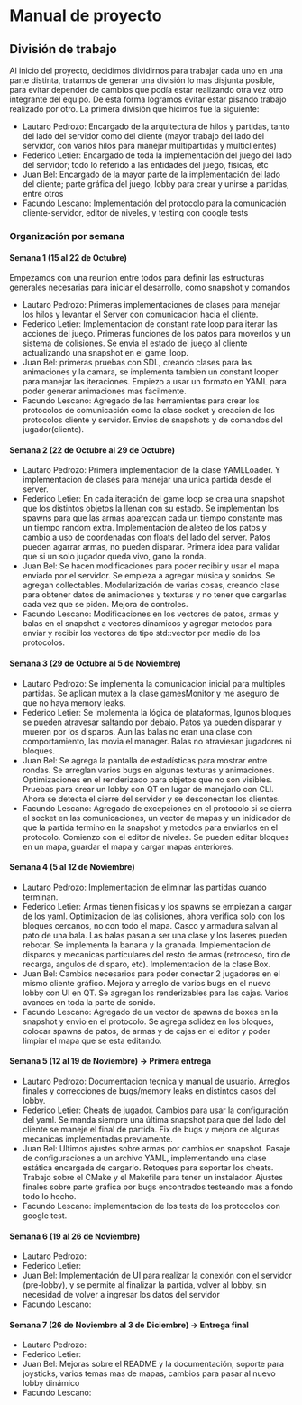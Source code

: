 # Manual de proyecto

## División de trabajo

Al inicio del proyecto, decidimos dividirnos para trabajar cada uno en una parte distinta, tratamos de generar una división lo mas disjunta posible, para evitar depender de cambios que podía estar realizando otra vez otro integrante del equipo. De esta forma logramos evitar estar pisando trabajo realizado por otro.
La primera división que hicimos fue la siguiente:
- Lautaro Pedrozo: Encargado de la arquitectura de hilos y partidas, tanto del lado del servidor como del cliente (mayor trabajo del lado del servidor, con varios hilos para manejar multipartidas y multiclientes)
- Federico Letier: Encargado de toda la implementación del juego del lado del servidor; todo lo referido a las entidades del juego, físicas, etc
- Juan Bel: Encargado de la mayor parte de la implementación del lado del cliente; parte gráfica del juego, lobby para crear y unirse a partidas, entre otros
- Facundo Lescano: Implementación del protocolo para la comunicación cliente-servidor, editor de niveles, y testing con google tests

### Organización por semana
#### Semana 1 (15 al 22 de Octubre)
Empezamos con una reunion entre todos para definir las estructuras generales necesarias para iniciar el desarrollo, como snapshot y comandos
- Lautaro Pedrozo: Primeras implementaciones de clases para manejar los hilos y levantar el Server con comunicacion hacia el cliente.
- Federico Letier: Implementacion de constant rate loop para iterar las acciones del juego. Primeras funciones de los patos para moverlos y un sistema de colisiones. Se envia el estado del juego al cliente actualizando una snapshot en el game_loop.
- Juan Bel: primeras pruebas con SDL, creando clases para las animaciones y la camara, se implementa tambien un constant looper para manejar las iteraciones. Empiezo a usar un formato en YAML para poder generar animaciones mas facilmente.
- Facundo Lescano: Agregado de las herramientas para crear los protocolos de comunicación como la clase socket y creacion de los protocolos cliente y servidor. Envios de snapshots y de comandos del jugador(cliente).

#### Semana 2 (22 de Octubre al 29 de Octubre)
- Lautaro Pedrozo: Primera implementacion de la clase YAMLLoader. Y implementacion de clases para manejar una unica partida desde el server.
- Federico Letier: En cada iteración del game loop se crea una snapshot que los distintos objetos la llenan con su estado. Se implementan los spawns para que las armas aparezcan cada un tiempo constante mas un tiempo random extra. Implementación de aleteo de los patos y cambio a uso de coordenadas con floats del lado del server. Patos pueden agarrar armas, no pueden disparar. Primera idea para validar que si un solo jugador queda vivo, gano la ronda.
- Juan Bel: Se hacen modificaciones para poder recibir y usar el mapa enviado por el servidor. Se empieza a agregar música y sonidos. Se agregan collectables. Modularización de varias cosas, creando clase para obtener datos de animaciones y texturas y no tener que cargarlas cada vez que se piden. Mejora de controles.
- Facundo Lescano: Modificaciones en los vectores de patos, armas y balas en el snapshot a vectores dinamicos y agregar metodos para enviar y recibir los vectores de tipo std::vector por medio de los protocolos.

#### Semana 3 (29 de Octubre al 5 de Noviembre)
- Lautaro Pedrozo: Se implementa la comunicacion inicial para multiples partidas. Se aplican mutex a la clase gamesMonitor y me aseguro de que no haya memory leaks.
- Federico Letier: Se implementa la lógica de plataformas, lgunos bloques se pueden atravesar saltando por debajo. Patos ya pueden disparar y mueren por los disparos. Aun las balas no eran una clase con comportamiento, las movia el manager. Balas no atraviesan jugadores ni bloques.
- Juan Bel: Se agrega la pantalla de estadísticas para mostrar entre    rondas. Se arreglan varios bugs en algunas texturas y animaciones. Optimizaciones en el renderizado para objetos que no son visibles. Pruebas para crear un lobby con QT en lugar de manejarlo con CLI. Ahora se detecta el cierre del servidor y se desconectan los clientes.
- Facundo Lescano: Agregado de excepciones en el protocolo si se cierra el socket en las comunicaciones, un vector de mapas y un inidicador de que la partida termino en la snapshot y metodos para enviarlos en el protocolo.
Comienzo con el editor de niveles. Se pueden editar bloques en un mapa, guardar el mapa y cargar mapas anteriores.


#### Semana 4 (5 al 12 de Noviembre)
- Lautaro Pedrozo: Implementacion de eliminar las partidas cuando terminan.
- Federico Letier: Armas tienen fisicas y los spawns se empiezan a cargar de los yaml. Optimizacion de las colisiones, ahora verifica solo con los bloques cercanos, no con todo el mapa.  Casco y armadura salvan al pato de una bala. Las balas pasan a ser una clase y los laseres pueden rebotar. Se implementa la banana y la granada. Implementacion de disparos y mecanicas particulares del resto de armas (retroceso, tiro de recarga, angulos de disparo, etc). Implementacion de la clase Box.
- Juan Bel: Cambios necesarios para poder conectar 2 jugadores en el mismo cliente gráfico. Mejora y arreglo de varios bugs en el nuevo lobby con UI en QT. Se agregan los renderizables para las cajas. Varios avances en toda la parte de sonido.
- Facundo Lescano: Agregado de un vector de spawns de boxes en la snapshot y envio en el protocolo. Se agrega solidez en los bloques, colocar spawns de patos, de armas y de cajas en el editor y poder limpiar el mapa que se esta editando.

#### Semana 5 (12 al 19 de Noviembre) -> Primera entrega
- Lautaro Pedrozo: Documentacion tecnica y manual de usuario. Arreglos finales y correcciones de bugs/memory leaks en distintos casos del lobby.
- Federico Letier: Cheats de jugador. Cambios para usar la configuración del yaml. Se manda siempre una última snapshot para que del lado del cliente se maneje el final de partida. Fix de bugs y mejora de algunas mecanicas implementadas previamente.
- Juan Bel: Ultimos ajustes sobre armas por cambios en snapshot. Pasaje de configuraciones a un archivo YAML, implementando una clase estática encargada de cargarlo. Retoques para soportar los cheats. Trabajo sobre el CMake y el Makefile para tener un instalador. Ajustes finales sobre parte gráfica por bugs encontrados testeando mas a fondo todo lo hecho.
- Facundo Lescano: implementacion de los tests de los protocolos con google test.

#### Semana 6 (19 al 26 de Noviembre)
- Lautaro Pedrozo:
- Federico Letier:
- Juan Bel: Implementación de UI para realizar la conexión con el servidor (pre-lobby), y se permite al finalizar la partida, volver al lobby, sin necesidad de volver a ingresar los datos del servidor
- Facundo Lescano:

#### Semana 7 (26 de Noviembre al 3 de Diciembre) -> Entrega final
- Lautaro Pedrozo:
- Federico Letier:
- Juan Bel: Mejoras sobre el README y la documentación, soporte para joysticks, varios temas mas de mapas, cambios para pasar al nuevo lobby dinámico
- Facundo Lescano:
